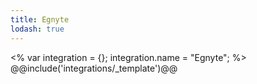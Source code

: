 ```yaml
---
title: Egnyte
lodash: true
---
```

<% var integration = {};
integration.name = "Egnyte"; %>
@@include('integrations/_template')@@
